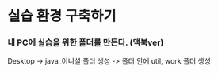 # 실습 환경 구축하기
### 내 PC에 실습을 위한 폴더를 만든다. (맥북ver)
Desktop -> java_이니셜 폴더 생성 -> 폴더 안에 util, work 폴더 생성

